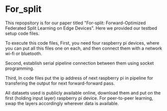 # For_split
This repopsitory is for our paper titled "For-split: Forward-Optimized Federated Split Learning on Edge Devices". Here we provided our testbed setup code files.

To execute this code files, First, you need four raspberry pi devices, where you can put all this files one on each, and then connect them with a network wi-fi or bluetooth. 

Second, establish serial pipeline connection between them using socket programming.

Third, In code files put the ip address of next raspberry pi in pipeline for transfering the output for next forward-forward pass.

All datasets used is publicly available online, download them and put on the first (holding input layer) raspberry pi device. For peer-to-peer learning, swap the layers accordingly wherever data is available. 
